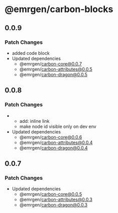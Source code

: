 # @emrgen/carbon-blocks

## 0.0.9

### Patch Changes

- added code block
- Updated dependencies
  - @emrgen/carbon-core@0.0.7
  - @emrgen/carbon-attributes@0.0.5
  - @emrgen/carbon-dragon@0.0.5

## 0.0.8

### Patch Changes

- - add: inline link
  - make node id visible only on dev env
- Updated dependencies
  - @emrgen/carbon-core@0.0.6
  - @emrgen/carbon-attributes@0.0.4
  - @emrgen/carbon-dragon@0.0.4

## 0.0.7

### Patch Changes

- Updated dependencies
  - @emrgen/carbon-core@0.0.5
  - @emrgen/carbon-attributes@0.0.3
  - @emrgen/carbon-dragon@0.0.3

